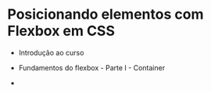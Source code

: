 # Posicionando elementos com Flexbox em CSS

- Introdução ao curso

- Fundamentos do flexbox - Parte I - Container

-